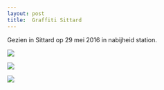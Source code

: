 ```yaml
---
layout: post
title:  Graffiti Sittard
---
```

Gezien in Sittard op 29 mei 2016 in nabijheid station.

![](/thunder/img/IMGP6512-3.jpg)


![](/Mijn-fotoblog/img/IMGP6474.jpg-2)


![](/Mijn-fotoblog/img/IMGP6486.jpg-2)


